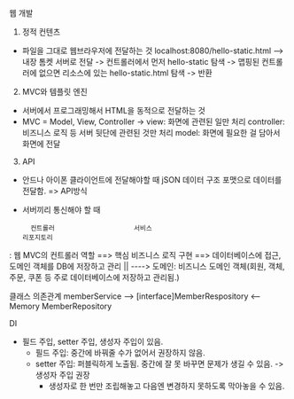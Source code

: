 웹 개발
1. 정적 컨텐츠
- 파일을 그대로 웹브라우저에 전달하는 것
localhost:8080/hello-static.html --> 내장 톰켓 서버로 전달
-> 컨트롤러에서 먼저 hello-static 탐색
-> 맵핑된 컨트롤러에 없으면 리소스에 있는 hello-static.html 탐색
-> 반환

2. MVC와 템플릿 엔진
- 서버에서 프로그래밍해서 HTML을 동적으로 전달하는 것
- MVC = Model, View, Controller
-> view: 화면에 관련된 일만 처리
controller: 비즈니스 로직 등 서버 뒷단에 관련된 것만 처리
model: 화면에 필요한 걸 담아서 화면에 전달

3. API
- 안드나 아이폰 클라이언트에 전달해야할 때 jSON 데이터 구조 포맷으로 데이터를 전달함. => API방식 
- 서버끼리 통신해야 할 때

        컨트롤러                    서비스                                 리포지토리
: 웹 MVC의 컨트롤러 역할 ==> 핵심 비즈니스 로직 구현 ==> 데이터베이스에 접근, 도메인 객체를 DB에 저장하고 관리 
||
----> 도메인: 비즈니스 도메인 객체(회원, 객체, 주문, 쿠폰 등 주로 데이터베이스에 저장하고 관리됨.)

클래스 의존관계
memberService --> [interface]MemberRespository <--Memory MemberRepository

DI
- 필드 주입, setter 주입, 생성자 주입이 있음.
    - 필드 주입: 중간에 바꿔줄 수가 없어서 권장하지 않음.
    - setter 주입: 퍼블릭하게 노출됨. 중간에 잘 못 바꾸면 문제가 생길 수 있음.
    -> 생성자 주입 권장
        - 생성자로 한 번만 조립해놓고 다음엔 변경하지 못하도록 막아놓을 수 있음.